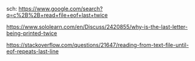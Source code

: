 sch: https://www.google.com/search?q=c%2B%2B+read+file+eof+last+twice

https://www.sololearn.com/en/Discuss/2420855/why-is-the-last-letter-being-printed-twice

https://stackoverflow.com/questions/21647/reading-from-text-file-until-eof-repeats-last-line
